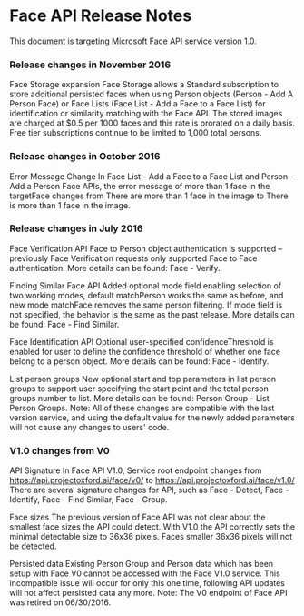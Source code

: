<!-- 
NavPath: Face API
LinkLabel: Release Notes
Url: face-api/documentation/ReleaseNotes
Weight: 20
-->

# Face API Release Notes

This document is targeting Microsoft Face API service version 1.0.

### Release changes in November 2016
Face Storage expansion Face Storage allows a Standard subscription to store additional persisted faces when using Person objects (Person - Add A Person Face) or Face Lists (Face List - Add a Face to a Face List) for identification or similarity matching with the Face API. The stored images are charged at $0.5 per 1000 faces and this rate is prorated on a daily basis. Free tier subscriptions continue to be limited to 1,000 total persons. 

### Release changes in October 2016
Error Message Change In Face List - Add a Face to a Face List and Person - Add a Person Face APIs, the error message of more than 1 face in the targetFace changes from There are more than 1 face in the image to There is more than 1 face in the image.

### Release changes in July 2016
Face Verification API Face to Person object authentication is supported – previously Face Verification requests only supported Face to Face authentication. More details can be found: Face - Verify.

Finding Similar Face API Added optional mode field enabling selection of two working modes, default matchPerson works the same as before, and new mode matchFace removes the same person filtering. If mode field is not specified, the behavior is the same as the past release. More details can be found: Face - Find Similar.

Face Identification API Optional user-specified confidenceThreshold is enabled for user to define the confidence threshold of whether one face belong to a person object. More details can be found: Face - Identify.

List person groups New optional start and top parameters in list person groups to support user specifying the start point and the total person groups number to list. More details can be found: Person Group - List Person Groups.
Note: All of these changes are compatible with the last version service, and using the default value for the newly added parameters will not cause any changes to users' code. 

### V1.0 changes from V0
API Signature In Face API V1.0, Service root endpoint changes from https://api.projectoxford.ai/face/v0/ to https://api.projectoxford.ai/face/v1.0/ There are several signature changes for API, such as Face - Detect, Face - Identify, Face - Find Similar, Face - Group.

Face sizes The previous version of Face API was not clear about the smallest face sizes the API could detect. With V1.0 the API correctly sets the minimal detectable size to 36x36 pixels. Faces smaller 36x36 pixels will not be detected.

Persisted data Existing Person Group and Person data which has been setup with Face V0 cannot be accessed with the Face V1.0 service. This incompatible issue will occur for only this one time, following API updates will not affect persisted data any more.
Note: The V0 endpoint of Face API was retired on 06/30/2016.

